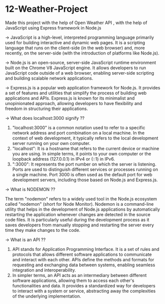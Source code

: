 # 12-Weather-Project
Made this project with the help of Open Weather API , with the help of JavaScript using Express framework in Node.js

-> JavaScript is a high-level, interpreted programming language primarily used for building interactive and dynamic web pages. It is a scripting language that runs on the client-side (in the web browser) and, more recently, on the server-side (with the introduction of platforms like Node.js).

-> Node.js is an open-source, server-side JavaScript runtime environment built on the Chrome V8 JavaScript engine. It allows developers to run JavaScript code outside of a web browser, enabling server-side scripting and building scalable network applications.

-> Express.js is a popular web application framework for Node.js. It provides a set of features and utilities that simplify the process of building web applications and APIs. Express.js is known for its minimalist and unopinionated approach, allowing developers to have flexibility and freedom in structuring their applications.

-> What does localhost:3000 signify ??
1. "localhost:3000" is a common notation used to refer to a specific network address and port combination on a local machine. In the context of web development, it typically refers to the local development server running on your own computer.
2. "localhost": It is a hostname that refers to the current device or machine you are using. In simple terms, it points to your own computer or the loopback address (127.0.0.1) in IPv4 or (::1) in IPv6.
3. ":3000": It represents the port number on which the server is listening. Ports are used to distinguish different services or processes running on a single machine. Port 3000 is often used as the default port for web development servers, including those based on Node.js and Express.js.

-> What is NODEMON ??

The term "nodemon" refers to a widely used tool in the Node.js ecosystem called "nodemon" (short for Node Monitor). Nodemon is a command-line utility that helps in the development of Node.js applications by automatically restarting the application whenever changes are detected in the source code files. It is particularly useful during the development process as it saves developers from manually stopping and restarting the server every time they make changes to the code.

-> What is an API ??
1. API stands for Application Programming Interface. It is a set of rules and protocols that allows different software applications to communicate and interact with each other. APIs define the methods and formats for requesting and exchanging data between systems, enabling seamless integration and interoperability.
2. In simpler terms, an API acts as an intermediary between different software applications, allowing them to access each other's functionalities and data. It provides a standardized way for developers to interact with a system or service, abstracting away the complexities of the underlying implementation.


